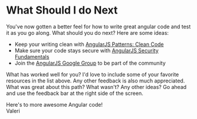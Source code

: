 # What Should I do Next

You've now gotten a better feel for how to write great angular code and test it as you go along. What should you do next? Here are some ideas:

* Keep your writing clean with [AngularJS Patterns: Clean Code](http://www.pluralsight.com/courses/angularjs-patterns-clean-code)
* Make sure your code stays secure with [AngularJS Security Fundamentals](http://www.pluralsight.com/courses/angularjs-security-fundamentals)
* Join the [AngularJS Google Group](https://groups.google.com/forum/#!forum/angular) to be part of the community

What has worked well for you? I'd love to include some of your favorite resources in the list above. Any other feedback is also much appreciated. What was great about this path? What wasn't? Any other ideas? Go ahead and use the feedback bar at the right side of the screen.

Here's to more awesome Angular code!  
Valeri
